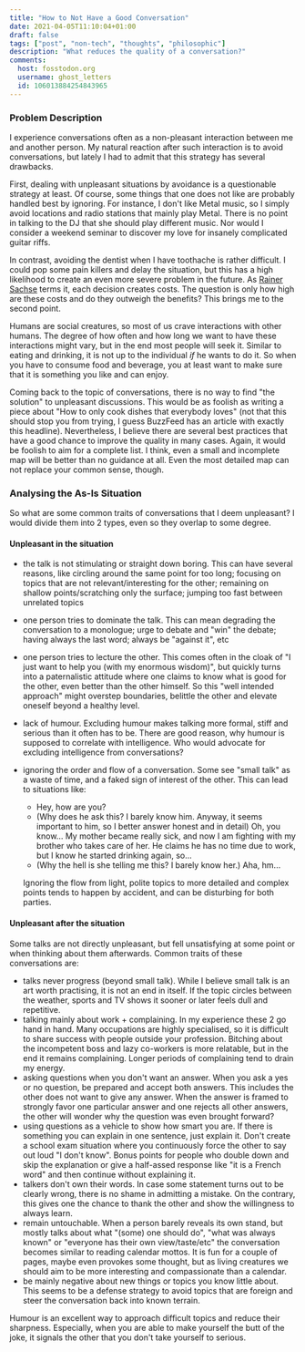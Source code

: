 ```yaml
---
title: "How to Not Have a Good Conversation"
date: 2021-04-05T11:10:04+01:00
draft: false
tags: ["post", "non-tech", "thoughts", "philosophic"]
description: "What reduces the quality of a conversation?"
comments:
  host: fosstodon.org
  username: ghost_letters
  id: 106013884254843965
---
```


### Problem Description

I experience conversations often as a non-pleasant interaction between me and another person. My natural reaction after such interaction is to avoid conversations, but lately I had to admit that this strategy has several drawbacks.

First, dealing with unpleasant situations by avoidance is a questionable strategy at least. Of course, some things that one does not like are probably handled best by ignoring. For instance, I don't like Metal music, so I simply avoid locations and radio stations that mainly play Metal. There is no point in talking to the DJ that she should play different music. Nor would I consider a weekend seminar to discover my love for insanely complicated guitar riffs.

In contrast, avoiding the dentist when I have toothache is rather difficult. I could pop some pain killers and delay the situation, but this has a high likelihood to create an even more severe problem in the future. As [Rainer Sachse](https://de.wikipedia.org/wiki/Rainer_Sachse_(Psychologe)) terms it, each decision creates costs. The question is only how high are these costs and do they outweigh the benefits? This brings me to the second point.

Humans are social creatures, so most of us crave interactions with other humans. The degree of how often and how long we want to have these interactions might vary, but in the end most people will seek it. Similar to eating and drinking, it is not up to the individual *if* he wants to do it. So when you have to consume food and beverage, you at least want to make sure that it is something you like and can enjoy.

Coming back to the topic of conversations, there is no way to find "the solution" to unpleasant discussions. This would be as foolish as writing a piece about "How to only cook dishes that everybody loves" (not that this should stop you from trying, I guess BuzzFeed has an article with exactly this headline). Nevertheless, I believe there are several best practices that have a good chance to improve the quality in many cases. Again, it would be foolish to aim for a complete list. I think, even a small and incomplete map will be better than no guidance at all. Even the most detailed map can not replace your common sense, though.

### Analysing the As-Is Situation

So what are some common traits of conversations that I deem unpleasant? I would divide them into 2 types, even so they overlap to some degree.

#### Unpleasant in the situation
- the talk is not stimulating or straight down boring. This can have several reasons, like circling around the same point for too long; focusing on topics that are not relevant/interesting for the other; remaining on shallow points/scratching only the surface; jumping too fast between unrelated topics
- one person tries to dominate the talk. This can mean degrading the conversation to a monologue; urge to debate and "win" the debate; having always the last word; always be "against it", etc
- one person tries to lecture the other. This comes often in the cloak of "I just want to help you (with my enormous wisdom)", but quickly turns into a paternalistic attitude where one claims to know what is good for the other, even better than the other himself. So this "well intended approach" might overstep boundaries, belittle the other and elevate oneself beyond a healthy level.
- lack of humour. Excluding humour makes talking more formal, stiff and serious than it often has to be. There are good reason, why humour is supposed to correlate with intelligence. Who would advocate for excluding intelligence from conversations?
- ignoring the order and flow of a conversation. Some see "small talk" as a waste of time, and a faked sign of interest of the other. This can lead to situations like:
  - Hey, how are you?
  - (Why does he ask this? I barely know him. Anyway, it seems important to him, so I better answer honest and in detail) Oh, you know... My mother became really sick, and now I am fighting with my brother who takes care of her. He claims he has no time due to work, but I know he started drinking again, so...
  - (Why the hell is she telling me this? I barely know her.) Aha, hm...
    
  Ignoring the flow from light, polite topics to more detailed and complex points tends to happen by accident, and can be disturbing for both parties.

#### Unpleasant after the situation

Some talks are not directly unpleasant, but fell unsatisfying at some point or when thinking about them afterwards. Common traits of these conversations are:

- talks never progress (beyond small talk). While I believe small talk is an art worth practising, it is not an end in itself. If the topic circles between the weather, sports and TV shows it sooner or later feels dull and repetitive.
- talking mainly about work + complaining. In my experience these 2 go hand in hand. Many occupations are highly specialised, so it is difficult to share success with people outside your profession. Bitching about the incompetent boss and lazy co-workers is more relatable, but in the end it remains complaining. Longer periods of complaining tend to drain my energy.
- asking questions when you don't want an answer. When you ask a yes or no question, be prepared and accept both answers. This includes the other does not want to give any answer. When the answer is framed to strongly favor one particular answer and one rejects all other answers, the other will wonder why the question was even brought forward?
- using questions as a vehicle to show how smart you are. If there is something you can explain in one sentence, just explain it. Don't create a school exam situation where you continuously force the other to say out loud "I don't know". Bonus points for people who double down and skip the explanation or give a half-assed response like "it is a French word" and then continue without explaining it.
- talkers don't own their words. In case some statement turns out to be clearly wrong, there is no shame in admitting a mistake. On the contrary, this gives one the chance to thank the other and show the willingness to always learn.
- remain untouchable. When a person barely reveals its own stand, but mostly talks about what "(some) one should do", "what was always known" or "everyone has their own view/taste/etc" the conversation becomes similar to reading calendar mottos. It is fun for a couple of pages, maybe even provokes some thought, but as living creatures we should aim to be more interesting and compassionate than a calendar.
- be mainly negative about new things or topics you know little about. This seems to be a defense strategy to avoid topics that are foreign and steer the conversation back into known terrain.


Humour is an excellent way to approach difficult topics and reduce their sharpness. Especially, when you are able to make yourself the butt of the joke, it signals the other that you don't take yourself to serious.
